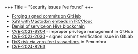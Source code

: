 +++
Title = "Security issues I've found"
+++

- [Forging signed commits on GitHub](https://iter.ca/post/gh-sig-pwn/) <!-- https://hackerone.com/reports/1958662 -->
- [XSS with Mastodon embeds in IRCCloud](https://hackerone.com/reports/1887917)
- [Denial of service on Hive blockchain](https://peakd.com/hf26/@smitop/hf26-security)
- [CVE-2023-6804](https://nvd.nist.gov/vuln/detail/CVE-2023-6804) - improper privilege management in GitHub
- [CVE-2023-2030](https://nvd.nist.gov/vuln/detail/CVE-2023-2030) - signed commit verification issue in GitLab
- [DoS risk via zero-fee transactions](https://forum.penumbra.zone/t/usdc-withdrawal-issues-and-proposed-fix/53/28#p-148-dos-risk-via-zero-fee-transactions-4) in Penumbra
- [CVE-2024-8263](https://nvd.nist.gov/vuln/detail/CVE-2024-8263)
